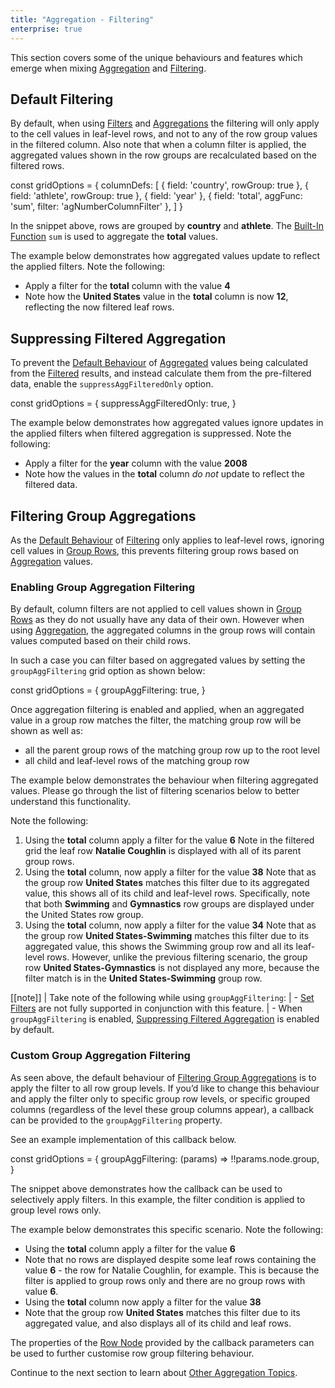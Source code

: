 ```yaml
---
title: "Aggregation - Filtering"
enterprise: true
---
```


This section covers some of the unique behaviours and features which emerge when mixing [Aggregation](/aggregation/) and [Filtering](/filtering/).

## Default Filtering

By default, when using [Filters](/filtering-overview/) and [Aggregations](/aggregation/) the filtering will only apply to the cell values in leaf-level rows, and not to any of the row group values in the filtered column. Also note that when a column filter is applied, the aggregated values shown in the row groups are recalculated based on the filtered rows.

<snippet>
const gridOptions = {
    columnDefs: [
        { field: 'country', rowGroup: true },
        { field: 'athlete', rowGroup: true },
        { field: 'year' },
        { field: 'total', aggFunc: 'sum', filter: 'agNumberColumnFilter' },
    ]
}
</snippet>

In the snippet above, rows are grouped by **country** and **athlete**. The [Built-In Function](/aggregation/#enabling-aggregation) `sum` is used to aggregate the **total** values.

The example below demonstrates how aggregated values update to reflect the applied filters. Note the following:
- Apply a filter for the **total** column with the value **4**
- Note how the **United States** value in the **total** column is now **12**, reflecting the now filtered leaf rows.

<grid-example title='Aggregation and Filters' name='filters' type='generated' options='{ "enterprise": true, "modules": ["clientside", "rowgrouping", "menu", "setfilter"] }'></grid-example>

## Suppressing Filtered Aggregation

To prevent the [Default Behaviour](/aggregation-filtering/#default-filtering) of [Aggregated](/aggregation/) values being calculated from the [Filtered](/filtering-overview/) results, and instead calculate them from the pre-filtered data, enable the `suppressAggFilteredOnly` option.

<snippet>
const gridOptions = {
    suppressAggFilteredOnly: true,
}
</snippet>

The example below demonstrates how aggregated values ignore updates in the applied filters when filtered aggregation is suppressed. Note the following:
- Apply a filter for the **year** column with the value **2008**
- Note how the values in the **total** column *do not* update to reflect the filtered data.

<grid-example title='Suppress Filtered Only' name='suppress-filtered-only' type='generated' options='{ "enterprise": true, "modules": ["clientside", "rowgrouping", "menu", "setfilter"] }'></grid-example>


## Filtering Group Aggregations

As the [Default Behaviour](/aggregation-filtering/#default-filtering) of [Filtering](/filtering-overview/) only applies to leaf-level rows, ignoring cell values in [Group Rows](/grouping/), this prevents filtering group rows based on [Aggregation](/aggregation/) values.

### Enabling Group Aggregation Filtering

By default, column filters are not applied to cell values shown in [Group Rows](/grouping/) as they do not usually 
have any data of their own. However when using [Aggregation](/aggregation/), the aggregated columns in the group rows will contain values computed based on their child rows. 

In such a case you can filter based on aggregated values by setting the `groupAggFiltering` grid option as shown below:

<snippet>
const gridOptions = {
    groupAggFiltering: true,
}
</snippet>

Once aggregation filtering is enabled and applied, when an aggregated value in a group row matches the filter, the matching group row will be shown as well as:

- all the parent group rows of the matching group row up to the root level
- all child and leaf-level rows of the matching group row

The example below demonstrates the behaviour when filtering aggregated values. Please go through the list of filtering scenarios below to better understand this functionality.

Note the following:
1. Using the **total** column apply a filter for the value **6**
Note in the filtered grid the leaf row **Natalie Coughlin** is displayed with all of its parent group rows.
2. Using the **total** column, now apply a filter for the value **38**
Note that as the group row **United States** matches this filter due to its aggregated value, this shows all of its child and leaf-level rows. Specifically, note that both **Swimming** and **Gymnastics** row groups are displayed under the United States row group.
3. Using the **total** column, now apply a filter for the value **34**
Note that as the group row **United States-Swimming** matches this filter due to its aggregated value, this shows the Swimming group row and all its leaf-level rows. However, unlike the previous filtering scenario, the group row **United States-Gymnastics** is not displayed any more, because the filter match is in the **United States-Swimming** group row.

<grid-example title='Group and Leaf Aggregate Filtering' name='agg-filtering-all' type='generated' options='{ "enterprise": true, "modules": ["clientside", "rowgrouping", "menu", "setfilter"] }'></grid-example>

[[note]]
| Take note of the following while using `groupAggFiltering`:
| - [Set Filters](/filter-set/) are not fully supported in conjunction with this feature.
| - When `groupAggFiltering` is enabled, [Suppressing Filtered Aggregation](/aggregation-filtering/#suppressing-aggregation) is enabled by default.

### Custom Group Aggregation Filtering

As seen above, the default behaviour of [Filtering Group Aggregations](/aggregation-filtering/#filtering-group-aggregations) is to apply the filter to all row group levels. If you’d like to change this behaviour and apply the filter only to specific group row levels, or specific grouped columns (regardless of the level these group columns appear), a callback can be provided to the `groupAggFiltering` property.

See an example implementation of this callback below.

<snippet>
const gridOptions = {
    groupAggFiltering: (params) => !!params.node.group,
}
</snippet>

The snippet above demonstrates how the callback can be used to selectively apply filters. In this example, the filter condition is applied to group level rows only. 

The example below demonstrates this specific scenario. Note the following:
- Using the **total** column apply a filter for the value **6**
- Note that no rows are displayed despite some leaf rows containing the value **6** - the row for Natalie Coughlin, for example. This is because the filter is applied to group rows only and there are no group rows with value **6**.
- Using the **total** column now apply a filter for the value **38**
- Note that the group row **United States** matches this filter due to its aggregated value, and also displays all of its child and leaf rows.

<grid-example title='Group-only Aggregate filtering' name='agg-filtering-group' type='generated' options='{ "enterprise": true, "modules": ["clientside", "rowgrouping", "menu", "setfilter"] }'></grid-example>

The properties of the [Row Node](/row-object/) provided by the callback parameters can be used to further customise row group filtering behaviour.

<api-documentation source='resources/reference.json' section="rowNodeAttributes"></api-documentation>

Continue to the next section to learn about [Other Aggregation Topics](/aggregation-filtering/).
